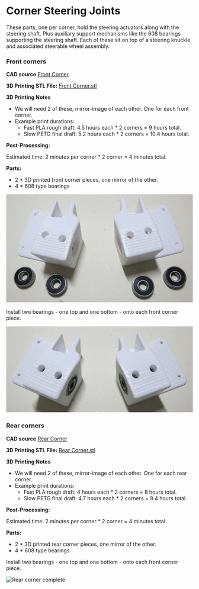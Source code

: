 # Corner Steering Joints

These parts, one per corner, hold the steering actuators along with the steering shaft.
Plus auxiliary support mechanisms like the 608 bearings supporting the steering shaft.
Each of these sit on top of a steering knuckle and associated steerable wheel assembly.

### Front corners

**CAD source** [Front Corner](https://cad.onshape.com/documents/43678ef564a43281c83e1aef/w/392bbf8745395bc24367a35c/e/9ae94dbd0d5c2040aede037a)

**3D Printing STL File:** [Front Corner.stl](../STL/Front%20Corner.stl)

**3D Printing Notes**
* We will need 2 of these, mirror-image of each other. One for each front corner.
* Example print durations:
  * Fast PLA rough draft: 4.5 hours each * 2 corners = 9 hours total.
  * Slow PETG final draft: 5.2 hours each * 2 corners = 10.4 hours total.
  
**Post-Processing:**

Estimated time: 2 minutes per corner * 2 corner = 4 minutes total.

**Parts:**
* 2 * 3D printed front corner pieces, one mirror of the other.
* 4 * 608 type bearings

![Front corner parts](images/FrontCorner-Parts.jpg)

Install two bearings - one top and one bottom - onto each front corner piece.

![Front corner complete](images/FrontCorner-Complete.jpg)

### Rear corners

**CAD source** [Rear Corner](https://cad.onshape.com/documents/43678ef564a43281c83e1aef/w/392bbf8745395bc24367a35c/e/223fadf8466f52bf16bdc5f7)

**3D Printing STL File:** [Rear Corner.stl](../STL/Rear%20Corner.stl)

**3D Printing Notes**
* We will need 2 of these, mirror-image of each other. One for each rear corner.
* Example print durations:
  * Fast PLA rough draft: 4 hours each * 2 corners = 8 hours total.
  * Slow PETG final draft: 4.7 hours each * 2 corners = 9.4 hours total.

**Post-Processing:**

Estimated time: 2 minutes per corner * 2 corner = 4 minutes total.

**Parts:**
* 2 * 3D printed rear corner pieces, one mirror of the other.
* 4 * 608 type bearings

Install two bearings - one top and one bottom - onto each front corner piece.

![Rear corner complete](images/RearCorner-Complete.jpg)
